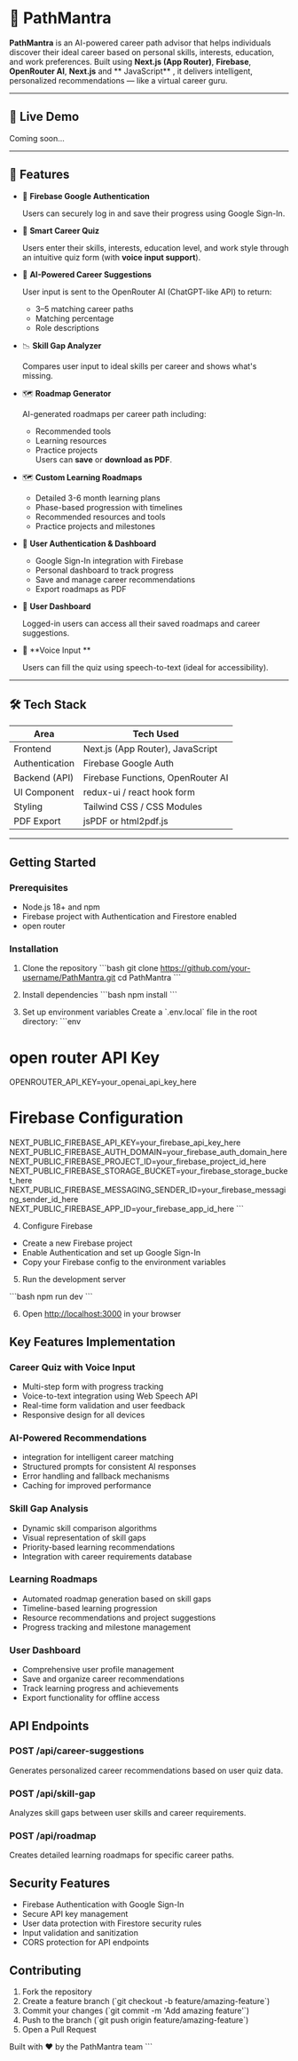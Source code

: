 # 🧭 PathMantra

**PathMantra** is an AI-powered career path advisor that helps individuals discover their ideal career based on personal skills, interests, education, and work preferences. Built using **Next.js (App Router)**, **Firebase**, **OpenRouter AI**, **Next.js** and ** JavaScript** , it delivers intelligent, personalized recommendations — like a virtual career guru.

---


## 🚀 Live Demo

Coming soon...


---

## 📌 Features



- 🔐 **Firebase Google Authentication**  

  Users can securely log in and save their progress using Google Sign-In.

- 🧠 **Smart Career Quiz**  

  Users enter their skills, interests, education level, and work style through an intuitive quiz form (with **voice input support**).

- 🤖 **AI-Powered Career Suggestions**  

  User input is sent to the OpenRouter AI (ChatGPT-like API) to return:
  - 3–5 matching career paths
  - Matching percentage
  - Role descriptions

- 📉 **Skill Gap Analyzer**  

  Compares user input to ideal skills per career and shows what's missing.

- 🗺️ **Roadmap Generator**  

  AI-generated roadmaps per career path including:
   - Recommended tools
   - Learning resources
   - Practice projects  
  Users can **save** or **download as PDF**.


- 🗺️ **Custom Learning Roadmaps**

   - Detailed 3-6 month learning plans
   - Phase-based progression with timelines
   - Recommended resources and tools
   - Practice projects and milestones

- 🔐 **User Authentication & Dashboard**

   - Google Sign-In integration with Firebase
   - Personal dashboard to track progress
   - Save and manage career recommendations
   - Export roadmaps as PDF


- 🧾 **User Dashboard**  

  Logged-in users can access all their saved roadmaps and career suggestions.

- 🎤 **Voice Input **  

  Users can fill the quiz using speech-to-text (ideal for accessibility).


---


## 🛠 Tech Stack

| Area              | Tech Used                         |
|-------------------|-----------------------------------|
| Frontend          | Next.js (App Router), JavaScript  |
| Authentication    | Firebase Google Auth              |
| Backend (API)     | Firebase Functions, OpenRouter AI |
| UI Component      | redux-ui / react hook form        |
| Styling           | Tailwind CSS / CSS Modules        |
| PDF Export        | jsPDF or html2pdf.js              |


---


## Getting Started

### Prerequisites
- Node.js 18+ and npm
- Firebase project with Authentication and Firestore enabled
- open router

### Installation


1. Clone the repository
\`\`\`bash
git clone https://github.com/your-username/PathMantra.git
cd PathMantra
\`\`\`


2. Install dependencies
\`\`\`bash
npm install
\`\`\`


3. Set up environment variables
Create a \`.env.local\` file in the root directory:
\`\`\`env


# open router API Key

OPENROUTER_API_KEY=your_openai_api_key_here

# Firebase Configuration

NEXT_PUBLIC_FIREBASE_API_KEY=your_firebase_api_key_here
NEXT_PUBLIC_FIREBASE_AUTH_DOMAIN=your_firebase_auth_domain_here
NEXT_PUBLIC_FIREBASE_PROJECT_ID=your_firebase_project_id_here
NEXT_PUBLIC_FIREBASE_STORAGE_BUCKET=your_firebase_storage_bucket_here
NEXT_PUBLIC_FIREBASE_MESSAGING_SENDER_ID=your_firebase_messaging_sender_id_here
NEXT_PUBLIC_FIREBASE_APP_ID=your_firebase_app_id_here
\`\`\`

4. Configure Firebase

- Create a new Firebase project
- Enable Authentication and set up Google Sign-In
- Copy your Firebase config to the environment variables

5. Run the development server

\`\`\`bash
npm run dev
\`\`\`

6. Open [http://localhost:3000](http://localhost:3000) in your browser


## Key Features Implementation

### Career Quiz with Voice Input

- Multi-step form with progress tracking
- Voice-to-text integration using Web Speech API
- Real-time form validation and user feedback
- Responsive design for all devices

### AI-Powered Recommendations

- integration for intelligent career matching
- Structured prompts for consistent AI responses
- Error handling and fallback mechanisms
- Caching for improved performance

### Skill Gap Analysis

- Dynamic skill comparison algorithms
- Visual representation of skill gaps
- Priority-based learning recommendations
- Integration with career requirements database

### Learning Roadmaps

- Automated roadmap generation based on skill gaps
- Timeline-based learning progression
- Resource recommendations and project suggestions
- Progress tracking and milestone management

### User Dashboard

- Comprehensive user profile management
- Save and organize career recommendations
- Track learning progress and achievements
- Export functionality for offline access

## API Endpoints

### POST /api/career-suggestions
Generates personalized career recommendations based on user quiz data.

### POST /api/skill-gap
Analyzes skill gaps between user skills and career requirements.

### POST /api/roadmap
Creates detailed learning roadmaps for specific career paths.

## Security Features

- Firebase Authentication with Google Sign-In
- Secure API key management
- User data protection with Firestore security rules
- Input validation and sanitization
- CORS protection for API endpoints

## Contributing

1. Fork the repository
2. Create a feature branch (\`git checkout -b feature/amazing-feature\`)
3. Commit your changes (\`git commit -m 'Add amazing feature'\`)
4. Push to the branch (\`git push origin feature/amazing-feature\`)
5. Open a Pull Request


Built with ❤️ by the PathMantra team
\`\`\`
